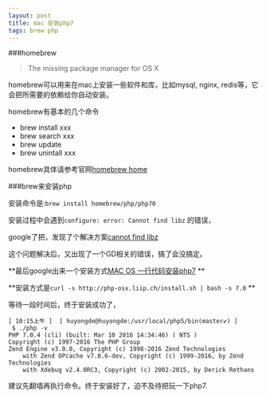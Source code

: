 ```yaml
---
layout: post
title: mac 安装php7
tags: brew php
---
```


###homebrew

> The missing package manager for OS X

homebrew可以用来在mac上安装一些软件和库，比如mysql, nginx, redis等，它会把所需要的依赖给你自动安装。

homebrew有基本的几个命令

* brew install xxx
* brew search xxx
* brew update
* brew unintall xxx

homebrew具体请参考官网[homebrew home](http://brew.sh/)

###brew来安装php

安装命令是:`brew install homebrew/php/php70`

安装过程中会遇到`configure: error: Cannot find libz` 的错误，

google了把，发现了个解决方案[cannot find libz](http://codex16.com/mac-osx-brew-install-php56-cannot-find-libz/)

这个问题解决后，又出现了一个GD相关的错误，搞了会没搞定。


**最后google出来一个安装方式[MAC OS 一行代码安装php7](http://php-osx.liip.ch/) **

**安装方式是`curl -s http://php-osx.liip.ch/install.sh | bash -s 7.0` **

等待一段时间后，终于安装成功了，


```
[ 10:15上午 ]  [ huyongde@huyongde:/usr/local/php5/bin(master✔) ]
 $ ./php -v
PHP 7.0.4 (cli) (built: Mar 10 2016 14:34:46) ( NTS )
Copyright (c) 1997-2016 The PHP Group
Zend Engine v3.0.0, Copyright (c) 1998-2016 Zend Technologies
    with Zend OPcache v7.0.6-dev, Copyright (c) 1999-2016, by Zend Technologies
    with Xdebug v2.4.0RC3, Copyright (c) 2002-2015, by Derick Rethans
```

建议先翻墙再执行命令。终于安装好了，迫不及待把玩一下php7.






